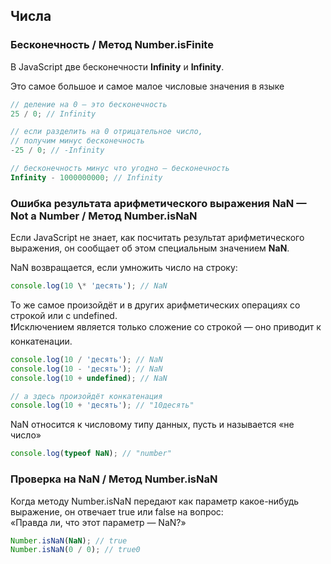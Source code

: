 ## Числа

### Бесконечность / Метод Number.isFinite

В JavaScript две бесконечности **Infinity** и **Infinity**.

Это самое большое и самое малое числовые значения в языке

```javascript
// деление на 0 — это бесконечность
25 / 0; // Infinity

// если разделить на 0 отрицательное число,
// получим минус бесконечность
-25 / 0; // -Infinity

// бесконечность минус что угодно — бесконечность
Infinity - 1000000000; // Infinity
```

### Ошибка результата арифметического выражения NaN — Not a Number / Метод Number.isNaN

Если JavaScript не знает, как посчитать результат арифметического выражения, он сообщает об этом специальным значением **NaN**.

NaN возвращается, если умножить число на строку:

```javascript
console.log(10 \* 'десять'); // NaN
```

То же самое произойдёт и в других арифметических операциях со строкой или с undefined. \
❗Исключением является только сложение со строкой — оно приводит к конкатенации.

```javascript
console.log(10 / 'десять'); // NaN
console.log(10 - 'десять'); // NaN
console.log(10 + undefined); // NaN

// а здесь произойдёт конкатенация
console.log(10 + 'десять'); // "10десять"
```

NaN относится к числовому типу данных, пусть и называется «не число»

```javascript
console.log(typeof NaN); // "number"
```

### Проверка на NaN / Метод Number.isNaN 

Когда методу Number.isNaN передают как параметр какое-нибудь выражение, он отвечает true или false на вопрос: \
«Правда ли, что этот параметр — NaN?»

```javascript
Number.isNaN(NaN); // true
Number.isNaN(0 / 0); // true0
```
